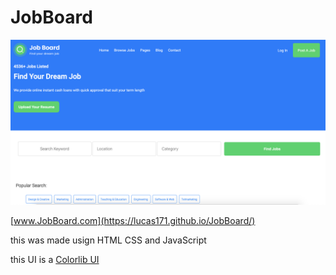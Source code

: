 # JobBoard

![Job Board website homescreen](images/jobBoard.png "Job Board Image")

[www.JobBoard.com](https://lucas171.github.io/JobBoard/)

this was made usign HTML CSS and JavaScript

this UI is a [Colorlib UI](https://colorlib.com/preview/#jobboard2)



